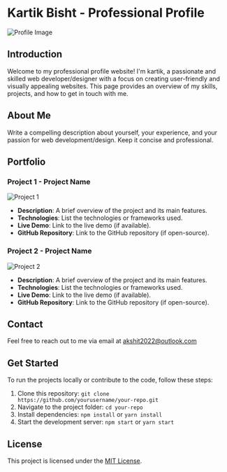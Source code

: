 # Kartik Bisht - Professional Profile

![Profile Image](profile-image.jpg)

## Introduction

Welcome to my professional profile website! I'm kartik, a passionate and skilled web developer/designer with a focus on creating user-friendly and visually appealing websites. This page provides an overview of my skills, projects, and how to get in touch with me.

## About Me

Write a compelling description about yourself, your experience, and your passion for web development/design. Keep it concise and professional.

## Portfolio

### Project 1 - Project Name

![Project 1](project1-thumbnail.jpg)

- **Description**: A brief overview of the project and its main features.
- **Technologies**: List the technologies or frameworks used.
- **Live Demo**: Link to the live demo (if available).
- **GitHub Repository**: Link to the GitHub repository (if open-source).

### Project 2 - Project Name

![Project 2](project2-thumbnail.jpg)

- **Description**: A brief overview of the project and its main features.
- **Technologies**: List the technologies or frameworks used.
- **Live Demo**: Link to the live demo (if available).
- **GitHub Repository**: Link to the GitHub repository (if open-source).

<!-- Add more projects here -->

## Contact

Feel free to reach out to me via email at akshit2022@outlook.com 

## Get Started

To run the projects locally or contribute to the code, follow these steps:

1. Clone this repository: `git clone https://github.com/yourusername/your-repo.git`
2. Navigate to the project folder: `cd your-repo`
3. Install dependencies: `npm install` or `yarn install`
4. Start the development server: `npm start` or `yarn start`

## License

This project is licensed under the [MIT License](LICENSE).
